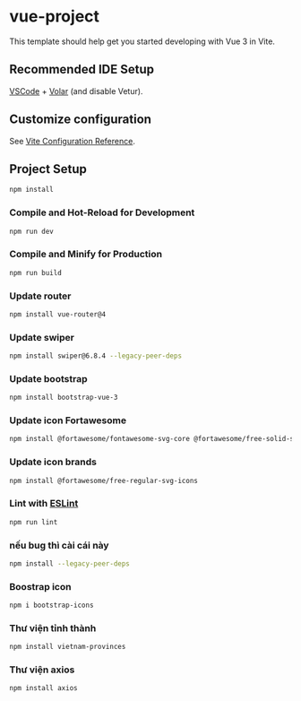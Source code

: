# vue-project

This template should help get you started developing with Vue 3 in Vite.

## Recommended IDE Setup

[VSCode](https://code.visualstudio.com/) + [Volar](https://marketplace.visualstudio.com/items?itemName=Vue.volar) (and disable Vetur).

## Customize configuration

See [Vite Configuration Reference](https://vite.dev/config/).

## Project Setup

```sh
npm install
```

### Compile and Hot-Reload for Development

```sh
npm run dev
```

### Compile and Minify for Production

```sh
npm run build
```
### Update router
```sh
npm install vue-router@4
```
### Update swiper
```sh
npm install swiper@6.8.4 --legacy-peer-deps
```
### Update bootstrap 
```sh
npm install bootstrap-vue-3
```
### Update icon Fortawesome
```sh
npm install @fortawesome/fontawesome-svg-core @fortawesome/free-solid-svg-icons @fortawesome/free-brands-svg-icons @fortawesome/vue-fontawesome
```
### Update icon brands
```sh
npm install @fortawesome/free-regular-svg-icons
```

### Lint with [ESLint](https://eslint.org/)

```sh
npm run lint
```
### nếu bug thì cài cái này
```sh
npm install --legacy-peer-deps
```
### Boostrap icon

```sh
npm i bootstrap-icons
```

### Thư viện tỉnh thành
```sh
npm install vietnam-provinces
```

### Thư viện axios
``` sh
npm install axios
```
